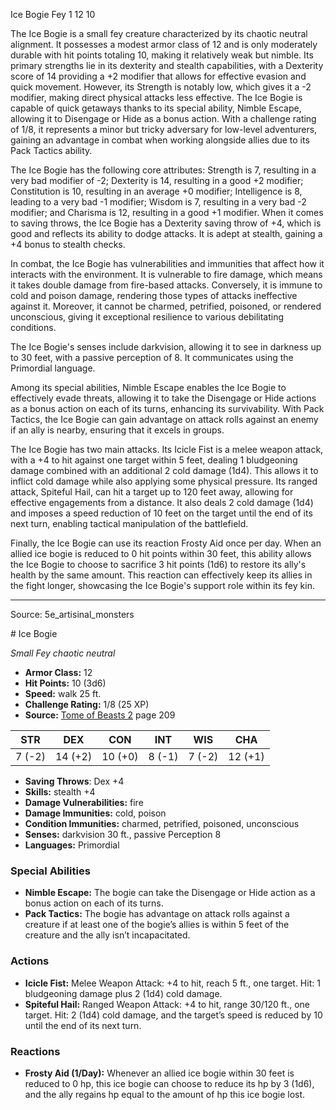 <MonsterName/>Ice Bogie</MonsterName>
<CreatureType/>Fey</CreatureType>
<CR/>1</CR>
<AC/>12</AC>
<HP/>10</HP>
<summary>The Ice Bogie is a small fey creature characterized by its chaotic neutral alignment. It possesses a modest armor class of 12 and is only moderately durable with hit points totaling 10, making it relatively weak but nimble. Its primary strengths lie in its dexterity and stealth capabilities, with a Dexterity score of 14 providing a +2 modifier that allows for effective evasion and quick movement. However, its Strength is notably low, which gives it a -2 modifier, making direct physical attacks less effective. The Ice Bogie is capable of quick getaways thanks to its special ability, Nimble Escape, allowing it to Disengage or Hide as a bonus action. With a challenge rating of 1/8, it represents a minor but tricky adversary for low-level adventurers, gaining an advantage in combat when working alongside allies due to its Pack Tactics ability.</summary>

<detail>

The Ice Bogie has the following core attributes: Strength is 7, resulting in a very bad modifier of -2; Dexterity is 14, resulting in a good +2 modifier; Constitution is 10, resulting in an average +0 modifier; Intelligence is 8, leading to a very bad -1 modifier; Wisdom is 7, resulting in a very bad -2 modifier; and Charisma is 12, resulting in a good +1 modifier. When it comes to saving throws, the Ice Bogie has a Dexterity saving throw of +4, which is good and reflects its ability to dodge attacks. It is adept at stealth, gaining a +4 bonus to stealth checks. 

In combat, the Ice Bogie has vulnerabilities and immunities that affect how it interacts with the environment. It is vulnerable to fire damage, which means it takes double damage from fire-based attacks. Conversely, it is immune to cold and poison damage, rendering those types of attacks ineffective against it. Moreover, it cannot be charmed, petrified, poisoned, or rendered unconscious, giving it exceptional resilience to various debilitating conditions.

The Ice Bogie's senses include darkvision, allowing it to see in darkness up to 30 feet, with a passive perception of 8. It communicates using the Primordial language.

Among its special abilities, Nimble Escape enables the Ice Bogie to effectively evade threats, allowing it to take the Disengage or Hide actions as a bonus action on each of its turns, enhancing its survivability. With Pack Tactics, the Ice Bogie can gain advantage on attack rolls against an enemy if an ally is nearby, ensuring that it excels in groups.

The Ice Bogie has two main attacks. Its Icicle Fist is a melee weapon attack, with a +4 to hit against one target within 5 feet, dealing 1 bludgeoning damage combined with an additional 2 cold damage (1d4). This allows it to inflict cold damage while also applying some physical pressure. Its ranged attack, Spiteful Hail, can hit a target up to 120 feet away, allowing for effective engagements from a distance. It also deals 2 cold damage (1d4) and imposes a speed reduction of 10 feet on the target until the end of its next turn, enabling tactical manipulation of the battlefield.

Finally, the Ice Bogie can use its reaction Frosty Aid once per day. When an allied ice bogie is reduced to 0 hit points within 30 feet, this ability allows the Ice Bogie to choose to sacrifice 3 hit points (1d6) to restore its ally's health by the same amount. This reaction can effectively keep its allies in the fight longer, showcasing the Ice Bogie's support role within its fey kin.</detail>



---

Source: 5e_artisinal_monsters

<statblock>
# Ice Bogie

*Small* *Fey* *chaotic neutral*

- **Armor Class:** 12
- **Hit Points:** 10 (3d6)
- **Speed:** walk 25 ft.
- **Challenge Rating:** 1/8 (25 XP)
- **Source:** [Tome of Beasts 2](https://koboldpress.com/kpstore/product/tome-of-beasts-2-for-5th-edition) page 209

| STR | DEX | CON | INT | WIS | CHA |
| --- | --- | --- | --- | --- | --- |
| 7 (-2) | 14 (+2) | 10 (+0) | 8 (-1) | 7 (-2) | 12 (+1) |

- **Saving Throws**: Dex +4
- **Skills:** stealth +4
- **Damage Vulnerabilities:** fire
- **Damage Immunities:** cold, poison
- **Condition Immunities:** charmed, petrified, poisoned, unconscious
- **Senses:** darkvision 30 ft., passive Perception 8
- **Languages:** Primordial

### Special Abilities

- **Nimble Escape:** The bogie can take the Disengage or Hide action as a bonus action on each of its turns.
- **Pack Tactics:** The bogie has advantage on attack rolls against a creature if at least one of the bogie’s allies is within 5 feet of the creature and the ally isn’t incapacitated.

### Actions

- **Icicle Fist:** Melee Weapon Attack: +4 to hit, reach 5 ft., one target. Hit: 1 bludgeoning damage plus 2 (1d4) cold damage.
- **Spiteful Hail:** Ranged Weapon Attack: +4 to hit, range 30/120 ft., one target. Hit: 2 (1d4) cold damage, and the target’s speed is reduced by 10 until the end of its next turn.

### Reactions

- **Frosty Aid (1/Day):** Whenever an allied ice bogie within 30 feet is reduced to 0 hp, this ice bogie can choose to reduce its hp by 3 (1d6), and the ally regains hp equal to the amount of hp this ice bogie lost.


</statblock>


